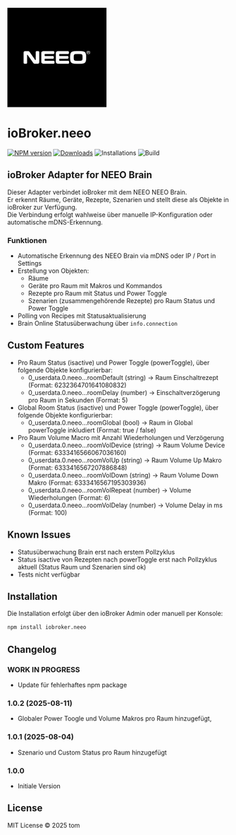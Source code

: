 ![Logo](admin/neeo.png)

# ioBroker.neeo

[![NPM version](https://img.shields.io/npm/v/iobroker.neeo.svg)](https://www.npmjs.com/package/iobroker.neeo)
[![Downloads](https://img.shields.io/npm/dm/iobroker.neeo.svg)](https://www.npmjs.com/package/iobroker.neeo)
![Installations](https://iobroker.live/badges/neeo-installed.svg)
![Build](https://github.com/magictom74/ioBroker.neeo/workflows/Test%20and%20Release/badge.svg)


## ioBroker Adapter for NEEO Brain
Dieser Adapter verbindet ioBroker mit dem NEEO NEEO Brain.  
Er erkennt Räume, Geräte, Rezepte, Szenarien und stellt diese als Objekte in ioBroker zur Verfügung.  
Die Verbindung erfolgt wahlweise über manuelle IP-Konfiguration oder automatische mDNS-Erkennung.

### Funktionen
- Automatische Erkennung des NEEO Brain via mDNS oder IP / Port in Settings
- Erstellung von Objekten:
  - Räume
  - Geräte pro Raum mit Makros und Kommandos
  - Rezepte pro Raum mit Status und Power Toggle
  - Szenarien (zusammengehörende Rezepte) pro Raum Status und Power Toggle
- Polling von Recipes mit Statusaktualisierung
- Brain Online Statusüberwachung über `info.connection`

## Custom Features
- Pro Raum Status (isactive) und Power Toggle (powerToggle), über folgende Objekte konfigurierbar:
  - 0_userdata.0.neeo.<Instanz>.<RaumId>.roomDefault (string) -> Raum Einschaltrezept (Format: 6232364701641080832)
  - 0_userdata.0.neeo.<Instanz>.<RaumId>.roomDelay (number) -> Einschaltverzögerung pro Raum in Sekunden (Format: 5)
- Global Room Status (isactive) und Power Toggle (powerToggle), über folgende Objekte konfigurierbar:
  - 0_userdata.0.neeo.<Instanz>.<RaumId>.roomGlobal (bool) -> Raum in Global powerToggle inkludiert (Format: true / false)
- Pro Raum Volume Macro mit Anzahl Wiederholungen und Verzögerung
  - 0_userdata.0.neeo.<Instanz>.<RaumId>.roomVolDevice (string) -> Raum Volume Device (Format: 6333416566067036160)
  - 0_userdata.0.neeo.<Instanz>.<RaumId>.roomVolUp (string) -> Raum Volume Up Makro (Format: 6333416567207886848)
  - 0_userdata.0.neeo.<Instanz>.<RaumId>.roomVolDown (string) -> Raum Volume Down Makro (Format: 6333416567195303936)
  - 0_userdata.0.neeo.<Instanz>.<RaumId>.roomVolRepeat (number) -> Volume Wiederholungen (Format: 6)
  - 0_userdata.0.neeo.<Instanz>.<RaumId>.roomVolDelay (number) -> Volume Delay in ms (Format: 100)
  
## Known Issues
- Statusüberwachung Brain erst nach erstem Pollzyklus
- Status isactive von Rezepten nach powerToggle erst nach Pollzyklus aktuell (Status Raum und Szenarien sind ok)
- Tests nicht verfügbar

## Installation
Die Installation erfolgt über den ioBroker Admin oder manuell per Konsole:

```bash
npm install iobroker.neeo
```

## Changelog
### **WORK IN PROGRESS**
* Update für fehlerhaftes npm package

### 1.0.2 (2025-08-11)
* Globaler Power Toogle und Volume Makros pro Raum hinzugefügt,

### 1.0.1 (2025-08-04)
* Szenario und Custom Status pro Raum hinzugefügt

### 1.0.0
* Initiale Version

## License
MIT License © 2025 tom